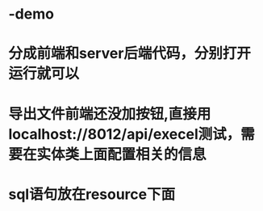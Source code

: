 # -demo
# 分成前端和server后端代码，分别打开运行就可以
# 导出文件前端还没加按钮,直接用localhost://8012/api/execel测试，需要在实体类上面配置相关的信息
# sql语句放在resource下面
